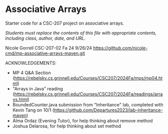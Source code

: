 Associative Arrays
==================

Starter code for a CSC-207 project on associative arrays.

_Students must replace the contents of this file with appropriate
contents, including class, author, date, and URL._

Nicole Gorrell
CSC-207-02 Fa 24
9/26/24
<https://github.com/nicole-cmd/mp-associative-arrays-maven.git>

ACKNOWLEDGEMENTS:
- MP 4 Q&A Section (https://rebelsky.cs.grinnell.edu/Courses/CSC207/2024Fa/mps/mp04.html)
- "Arrays in Java" reading (https://rebelsky.cs.grinnell.edu/Courses/CSC207/2024Fa/readings/arrays.html)
- BoundedCounter.java submission from "Inheritance" lab, completed with Kevin Tang on 10/1 (https://github.com/Departures2023/lab-inheritance-maven)
- Alma Ordaz (Evening Tutor), for help thinking about remove method
- Joshua Delarosa, for help thinking about set method
